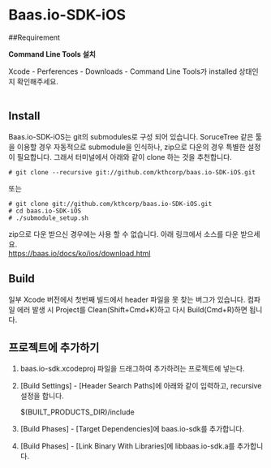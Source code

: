 # Baas.io-SDK-iOS 

##Requirement 

**Command Line Tools 설치**

Xcode - Perferences - Downloads - Command Line Tools가 installed 상태인지 확인해주세요. 
<br>
<br>
## Install
Baas.io-SDK-iOS는 git의 submodules로 구성 되어 있습니다. SoruceTree 같은 툴을 이용할 경우 자동적으로 submodule을 인식하나, zip으로 다운의 경우 특별한 설정이 필요합니다. 그래서 터미널에서 아래와 같이 clone 하는 것을 추천합니다.

	# git clone --recursive git://github.com/kthcorp/baas.io-SDK-iOS.git

또는

	# git clone git://github.com/kthcorp/baas.io-SDK-iOS.git
	# cd baas.io-SDK-iOS
	# ./submodule_setup.sh

zip으로 다운 받으신 경우에는 사용 할 수 없습니다. 아래 링크에서 소스를 다운 받으세요.
<br>
https://baas.io/docs/ko/ios/download.html

## Build
일부 Xcode 버전에서 첫번째 빌드에서 header 파일을 못 찾는 버그가 있습니다. 컴파일 에러 발생 시 Project를 Clean(Shift+Cmd+K)하고 다시 Build(Cmd+R)하면 됩니다.


## 프로젝트에 추가하기
1. baas.io-sdk.xcodeproj 파일을 드래그하여 추가하려는 프로젝트에 넣는다.
2. [Build Settings] - [Header Search Paths]에 아래와 같이 입력하고, recursive 설정을 합니다.
	
	$(BUILT_PRODUCTS_DIR)/include


3. [Build Phases] - [Target Dependencies]에 baas.io-sdk를 추가합니다.
4. [Build Phases] - [Link Binary With Libraries]에 libbaas.io-sdk.a를 추가합니다.
